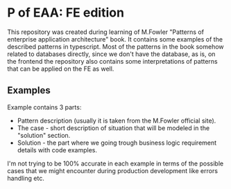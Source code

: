 # P of EAA: FE edition

This repository was created during learning of M.Fowler "Patterns of enterprise application architecture" book.
It contains some examples of the described patterns in typescript. Most of the patterns in the book somehow
related to databases directly, since we don't have the database, as is, on the frontend the repository also contains
some interpretations of patterns that can be applied on the FE as well.

## Examples

Example contains 3 parts:

- Pattern description (usually it is taken from the M.Fowler official site).
- The case - short description of situation that will be modeled in the "solution" section.
- Solution - the part where we going trough business logic requirement details with code examples.

I'm not trying to be 100% accurate in each example in terms of the possible cases that we might encounter
during production development like errors handling etc.